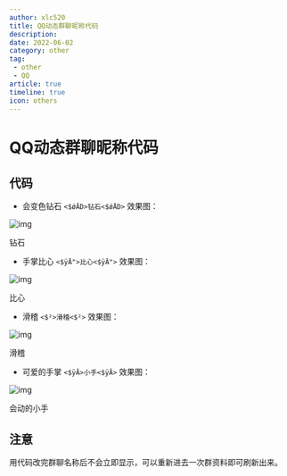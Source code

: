 ```yaml
---
author: xlc520
title: QQ动态群聊昵称代码
description: 
date: 2022-06-02
category: other
tag: 
 - other
 - QQ
article: true
timeline: true
icon: others
---
```


# QQ动态群聊昵称代码

## 代码

- 会变色钻石 `<$ǿĀD>钻石<$ǿĀD>` 效果图：

![img](https://static.linch.eu.org/blogImage/1620-16536500405884.png)

钻石

- 手掌比心 `<$ÿĀ">比心<$ÿĀ">` 效果图：

![img](https://static.linch.eu.org/blogImage/1620-16536500405881.png)

比心

- 滑稽 `<$²>滑稽<$²>` 效果图：

![img](https://static.linch.eu.org/blogImage/1620-16536500405882.png)

滑稽

- 可爱的手掌 `<$ÿĀ>小手<$ÿĀ>` 效果图：

![img](https://static.linch.eu.org/blogImage/1620-16536500405883.png)

会动的小手

## 注意

用代码改完群聊名称后不会立即显示，可以重新进去一次群资料即可刷新出来。